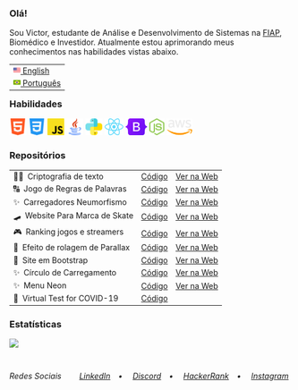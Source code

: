 <h3>Olá!</h3>
Sou Victor, estudante de Análise e Desenvolvimento de Sistemas na <a href="https://www.fiap.com.br/" target="_blank">FIAP</a>, Biomédico e Investidor. Atualmente estou aprimorando meus conhecimentos nas habilidades vistas abaixo.<br>

<table align="right">
<tr><td><a href="README.md"><img src="assets/us-flag.png" height="13"> English</a></td></tr>
<tr><td><a href="README_pt.md"><img src="assets/br-flag.png" height="13"> Português</a></td></tr>
</table>
<h3>Habilidades</h3>
<div>
  <img src = "assets/html5.png" alt="HTML5" height = "30px">
  <img src = "assets/css.png" alt="CSS3" height = "30px">
  <img src = "assets/javascript.png" alt="JavaScript" height = "30px">
  <img src = "assets/java.png" alt="Java" height = "30px">
  <img src = "assets/python.png" alt="Python" height = "30px">
  <img src = "assets/react.png" alt="React" height = "30px">
  <img src = "assets/bootstrap.png" alt="React" height = "30px">
  <img src = "assets/node.png" alt="Node" height = "30px">
  <img src = "assets/aws.png" alt="React" height = "30px">
 </div>

<h3>Repositórios</h3>
<table>
  <tr>
   <td>👨‍💻&ensp;Criptografia de texto</td>
   <td><a href="https://github.com/VictorlBueno/encrypt" target="_blank">Código</a></td>
   <td><a href="https://vlb-encrypt.netlify.app/" target="_blank">Ver na Web</a></td>
 </tr>
  <tr>
   <td>🔠&ensp;Jogo de Regras de Palavras</td>
   <td><a href="https://github.com/VictorlBueno/Word-Rule-Game" target="_blank">Código</a></td>
   <td><a href="https://vlb-word-rule-game.netlify.app/" target="_blank">Ver na Web</a></td>
 </tr>
  <tr>
   <td>✨&ensp;Carregadores Neumorfismo</td>
   <td><a href="https://github.com/VictorlBueno/Loaders-Neumorphism" target="_blank">Código</a></td>
   <td><a href="https://vlb-loaders-neumorphism.netlify.app/" target="_blank">Ver na Web</a></td>
 </tr>
  <tr>
   <td>🛹&ensp;Website Para Marca de Skate</td>
   <td><a href="https://github.com/VictorlBueno/skate-brand" target="_blank">Código</a></td>
   <td><a href="https://vlb-skate-brand.netlify.app/" target="_blank">Ver na Web</a></td>
 </tr>
 <tr>
  <td>🎮&ensp;Ranking jogos e streamers</td>
  <td><a href="https://github.com/VictorlBueno/Top-Games-Streamers" target="_blank">Código</a></td>
  <td><a href="https://vlb-top-streamers-games.netlify.app/" target="_blank">Ver na Web</a></td>
 </tr>
 <tr>
   <td>🌄&ensp;Efeito de rolagem de Parallax</td>
   <td><a href="https://github.com/VictorlBueno/Parallax-Scroll-Effect" target="_blank">Código</a></td>
   <td><a href="https://vlb-parallax-scroll-effect.netlify.app/" target="_blank">Ver na Web</a></td>
 </tr>
 <tr>
   <td>🍌&ensp;Site em Bootstrap</td>
   <td><a href="https://github.com/VictorlBueno/fruta-fruto" target="_blank">Código</a></td>
   <td><a href="https://vlb-fruta-fruto.netlify.app" target="_blank" target="_blank">Ver na Web</a></td>
 </tr>
 <tr>
   <td>✨&ensp;Círculo de Carregamento</td>
   <td><a href="https://github.com/VictorlBueno/Loading-Circle" target="_blank">Código</a></td>
   <td><a href="https://vlb-loading-circle.netlify.app/" target="_blank">Ver na Web</a></td>
 </tr>
 <tr>
   <td>✨&ensp;Menu Neon</td>
   <td><a href="https://github.com/VictorlBueno/Stylish-Menu" target="_blank">Código</a></td>
   <td><a href="https://vlb-stylish-menu.netlify.app/" target="_blank">Ver na Web</a></td>
 </tr>
 <tr>
   <td>🦠&ensp;Virtual Test for COVID-19</td>
   <td><a href="https://github.com/VictorlBueno/Virtual-Test-COVID-19" target="_blank">Código</a></td>
 </tr>
</table>

<h3>Estatísticas</h3>
<img height="180em" src="https://github-readme-stats.vercel.app/api?username=victorlbueno&show_icons=true&theme=dark&include_all_commits=true&count_private=true"/>

#
<h6>Redes Sociais&ensp;&ensp;&ensp;&ensp;
<a href="https://linkedin.com/in/victorlbueno/" target="_blank">LinkedIn</a>&ensp;&ensp;•&ensp;&ensp;
<a href="https://discordapp.com/users/Playsken#1180" target="_blank">Discord</a>&ensp;&ensp;•&ensp;&ensp;
<a href="https://www.hackerrank.com/Playsken" target="_blank">HackerRank</a>&ensp;&ensp;•&ensp;&ensp;
<a href="https://instagram.com/victorlbueno" target="_blank">Instagram</a></h6>
